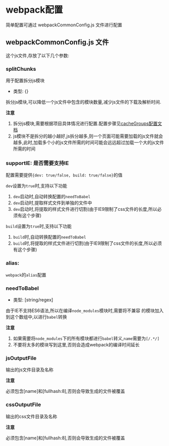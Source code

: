 
# webpack配置

简单配置可通过 webpackCommonConfig.js 文件进行配置
## webpackCommonConfig.js 文件

这个js文件,存放了以下几个参数:

### splitChunks

用于配置拆分js模块

- 类型: {}

拆分js模块,可以降低一个js文件中包含的模块数量,减少js文件的下载及解析时间.

**注意**

1. 拆分js模块,需要根据项目具体情况进行配置.配置步骤见[cacheGroups配置文档](./cacheGroups配置.md)
1. js模块不是拆分的越小越好,js拆分越多,则一个页面可能需要加载的js文件就会越多,此时,加载多个小的js文件所需的时间可能会远远超过加载一个大的js文件所需的时间

### supportIE: 是否需要支持IE

配置需要提供`{dev: true/false, build: true/false}`的值

`dev`设置为`true`时,支持以下功能
1. `dev`启动时,自动转换配置的`needToBabel`
1. `dev`启动时,提取样式文件到单独的文件中
1. `dev`启动时,将提取的样式文件进行切割(由于IE9限制了css文件的长度,所以必须有这个步骤)
   
`build`设置为`true`时,支持以下功能
1. `build`时,自动转换配置的`needToBabel`
1. `build`时,将提取的样式文件进行切割(由于IE9限制了css文件的长度,所以必须有这个步骤)

### alias:

`webpack`的`alias`配置

### needToBabel

- 类型: [string/regex]

由于IE不支持ES6语法,所以在编译`node_modules`模块时,需要将不兼容
的模块加入到这个数组中,以进行`babel`转换

**注意**

1. 如果需要将`node_modules`下的所有模块都进行`babel`转义,`name`需要为`[/.*/]`
1. 不要将太多的模块写到这里,否则会造成webpack的编译时间延长

### jsOutputFile

输出的js文件目录及名称

**注意**

必须包含[name]和[fullhash:8],否则会导致生成的文件被覆盖

### cssOutputFile

输出的css文件目录及名称

**注意**

必须包含[name]和[fullhash:8],否则会导致生成的文件被覆盖
